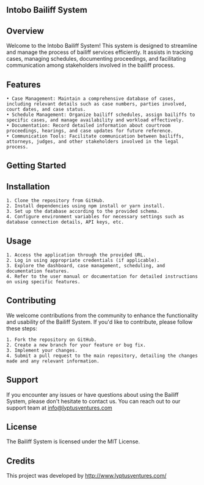 ## Intobo Bailiff System
## Overview

Welcome to the Intobo Bailiff System! This system is designed to streamline and manage the process of bailiff services efficiently. It assists in tracking cases, managing schedules, documenting proceedings, and facilitating communication among stakeholders involved in the bailiff process.

## Features

    • Case Management: Maintain a comprehensive database of cases, including relevant details such as case numbers, parties involved, court dates, and case status.
    • Schedule Management: Organize bailiff schedules, assign bailiffs to specific cases, and manage availability and workload effectively.
    • Documentation: Record detailed information about courtroom proceedings, hearings, and case updates for future reference.
    • Communication Tools: Facilitate communication between bailiffs, attorneys, judges, and other stakeholders involved in the legal process.
## Getting Started
## Installation

    1. Clone the repository from GitHub.
    2. Install dependencies using npm install or yarn install.
    3. Set up the database according to the provided schema.
    4. Configure environment variables for necessary settings such as database connection details, API keys, etc.

## Usage

    1. Access the application through the provided URL.
    2. Log in using appropriate credentials (if applicable).
    3. Explore the dashboard, case management, scheduling, and documentation features.
    4. Refer to the user manual or documentation for detailed instructions on using specific features.

## Contributing

We welcome contributions from the community to enhance the functionality and usability of the Bailiff System. If you'd like to contribute, please follow these steps:

    1. Fork the repository on GitHub.
    2. Create a new branch for your feature or bug fix.
    3. Implement your changes.
    4. Submit a pull request to the main repository, detailing the changes made and any relevant information.

## Support

If you encounter any issues or have questions about using the Bailiff System, please don't hesitate to contact us. You can reach out to our support team at info@lyptusventures.com


## License

The Bailiff System is licensed under the MIT License.

## Credits

This project was developed by http://www.lyptusventures.com/
